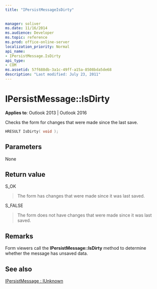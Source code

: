 ```yaml
---
title: "IPersistMessageIsDirty"
 
 
manager: soliver
ms.date: 11/16/2014
ms.audience: Developer
ms.topic: reference
ms.prod: office-online-server
localization_priority: Normal
api_name:
- IPersistMessage.IsDirty
api_type:
- COM
ms.assetid: 57f688db-3a1c-49ff-a15a-8508bda5de68
description: "Last modified: July 23, 2011"
---
```


# IPersistMessage::IsDirty

  
  
**Applies to**: Outlook 2013 | Outlook 2016 
  
Checks the form for changes that were made since the last save.
  
```cpp
HRESULT IsDirty( void );
```

## Parameters

None
  
## Return value

S_OK 
  
> The form has changes that were made since it was last saved.
    
S_FALSE 
  
> The form does not have changes that were made since it was last saved.
    
## Remarks

Form viewers call the **IPersistMessage::IsDirty** method to determine whether the message has unsaved data. 
  
## See also



[IPersistMessage : IUnknown](ipersistmessageiunknown.md)

